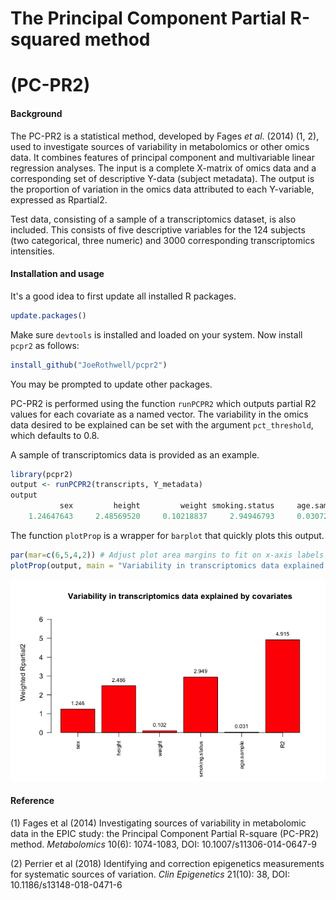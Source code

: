# The Principal Component Partial R-squared method 
# (PC-PR2)


#### Background

The PC-PR2 is a statistical method, developed by Fages *et al*. (2014) (1, 2), used to investigate sources of variability in metabolomics or other omics data. It combines features of principal component and multivariable linear regression analyses. The input is a complete X-matrix of omics data and a corresponding set of descriptive Y-data (subject metadata). The output is the proportion of variation in the omics data attributed to each Y-variable, expressed as Rpartial2.

Test data, consisting of a sample of a transcriptomics dataset, is also included. This consists of five descriptive variables for the 124 subjects (two categorical, three numeric) and 3000 corresponding transcriptomics intensities.

#### Installation and usage

It's a good idea to first update all installed R packages.

````r
update.packages()
````

Make sure `devtools` is installed and loaded on your system. Now install `pcpr2` as follows:

````r
install_github("JoeRothwell/pcpr2")
````

You may be prompted to update other packages.

PC-PR2 is performed using the function `runPCPR2` which outputs partial R2 values for each covariate as a named vector. The variability in the omics data desired to be explained can be set with the argument `pct_threshold`, which defaults to 0.8.

A sample of transcriptomics data is provided as an example.

````r
library(pcpr2)
output <- runPCPR2(transcripts, Y_metadata)
output
           sex         height         weight smoking.status     age.sample             R2 
    1.24647643     2.48569520     0.10218837     2.94946793     0.03072886     4.91513509 
````
The function `plotProp` is a wrapper for `barplot` that quickly plots this output.

````r
par(mar=c(6,5,4,2)) # Adjust plot area margins to fit on x-axis labels
plotProp(output, main = "Variability in transcriptomics data explained by covariates")
````
<p align="center">
<img src="example_plot.png">
</p>

#### Reference

(1) Fages et al (2014) Investigating sources of variability in metabolomic data in the EPIC study: the Principal Component Partial R-square (PC-PR2) method. *Metabolomics* 10(6): 1074-1083, DOI: 10.1007/s11306-014-0647-9

(2) Perrier et al (2018) Identifying and correction epigenetics measurements for systematic sources of variation.
*Clin Epigenetics* 21(10): 38, DOI: 10.1186/s13148-018-0471-6
